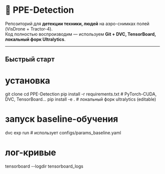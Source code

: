 # 🚜 PPE-Detection

Репозиторий для **детекции техники, людей** на аэро-снимках полей (VisDrone + Tractor-4).  
Код полностью воспроизводим — используем **Git + DVC, TensorBoard, локальный форк Ultralytics**.

---

## Быстрый старт

# установка
git clone <repo>
cd PPE-Detection
pip install -r requirements.txt          # PyTorch-CUDA, DVC, TensorBoard…
pip install -e .                         # локальный форк ultralytics (editable)

# запуск baseline-обучения
dvc exp run                              # использует configs/params_baseline.yaml

# лог-кривые
tensorboard --logdir tensorboard_logs
